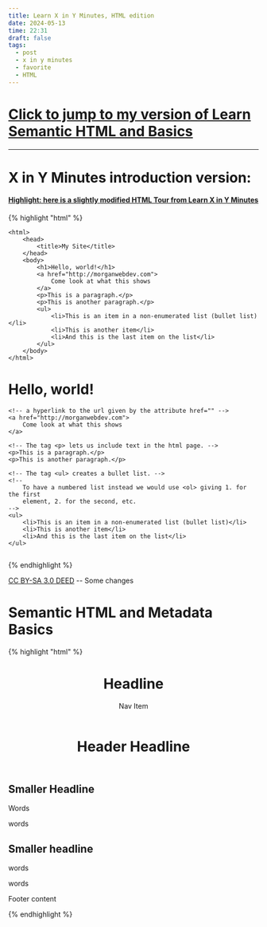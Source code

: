 ```yaml
---
title: Learn X in Y Minutes, HTML edition
date: 2024-05-13
time: 22:31
draft: false
tags:
  - post
  - x in y minutes
  - favorite 
  - HTML
---
```


# [Click to jump to my version of Learn Semantic HTML and Basics](#myhtml)

---

# X in Y Minutes introduction version:

#### [Highlight: here is a slightly modified HTML Tour from Learn X in Y Minutes](https://learnxinyminutes.com/)

{% highlight "html" %}
<!-- Comments are enclosed like this line! -->

<!--
    Comments
    can
    span
    multiple
    lines!
-->

<!-- #################### The Tags #################### -->

<!-- Here is an example HTML file that we are going to analyse. -->


<!doctype html>
    <html>
        <head>
            <title>My Site</title>
        </head>
        <body>
            <h1>Hello, world!</h1>
            <a href="http://morganwebdev.com">
                Come look at what this shows
            </a>
            <p>This is a paragraph.</p>
            <p>This is another paragraph.</p>
            <ul>
                <li>This is an item in a non-enumerated list (bullet list)</li>
                <li>This is another item</li>
                <li>And this is the last item on the list</li>
            </ul>
        </body>
    </html>

<!--
    An HTML file should always starts by indicating to the browser that the page is HTML.
-->
<!doctype html>

<!-- After this, it starts by opening an <html> tag. -->
<html>

<!-- that will be closed at the end of the file with </html>. -->
</html>

<!-- Nothing should appear after this final tag. -->

<!-- Inside (between the opening and closing tags <html></html>), we find: -->

<!-- A header defined by <head> (it must be closed with </head>). -->
<!--
    The header contains some description and additional information which are not
    displayed; this is metadata.
-->

<head>
    <!--
        The tag <title> indicates to the browser the title to show in browser
        window's title bar and tab name.
    -->
    <title>My Site</title>
</head>

<!-- After the <head> section, we find the tag - <body> -->
<!-- Until this point, nothing described will show up in the browser window. -->
<!-- We must fill the body with the content to be displayed. -->

<body>
    <!-- The h1 tag creates a title. -->
    <h1>Hello, world!</h1>
    <!--
        There are also subtitles to <h1> from the most important (h2) to the most
        precise (h6).
    -->

    <!-- a hyperlink to the url given by the attribute href="" -->
    <a href="http://morganwebdev.com">
        Come look at what this shows
    </a>

    <!-- The tag <p> lets us include text in the html page. -->
    <p>This is a paragraph.</p>
    <p>This is another paragraph.</p>

    <!-- The tag <ul> creates a bullet list. -->
    <!--
        To have a numbered list instead we would use <ol> giving 1. for the first
        element, 2. for the second, etc.
    -->
    <ul>
        <li>This is an item in a non-enumerated list (bullet list)</li>
        <li>This is another item</li>
        <li>And this is the last item on the list</li>
    </ul>
</body>

<!-- And that's it, creating an HTML file can be simple. -->

<!-- But it is possible to add many additional types of HTML tags. -->

<!-- The <img /> tag is used to insert an image. -->
<!--
    The source of the image is indicated using the attribute src=""
    The source can be an URL or even path to a file on your computer.
-->
<img src=""/>

{% endhighlight %}

[CC BY-SA 3.0 DEED](https://creativecommons.org/licenses/by-sa/3.0/deed.en) -- Some changes


# <a id="myhtml">Semantic HTML and Metadata Basics</a>

{% highlight "html" %}
<!doctype html>
<html class="no-js" lang="">

<head>
  <meta charset="utf-8">
  <meta name="viewport" content="width=device-width, initial-scale=1">
  <title></title>
  <link rel="stylesheet" href="css/style.css">
  <meta name="description" content="">

  <meta property="og:title" content="">
  <meta property="og:type" content="">
  <meta property="og:url" content="">
  <meta property="og:image" content="">
  <meta property="og:image:alt" content="">

  <link rel="icon" href="/favicon.ico" sizes="any">

  <link rel="manifest" href="site.webmanifest">
</head>

<body>

<header>
  <h1>Headline</h1>
  <nav>
    <a>Nav Item</a>
  </nav>
</header>
<main>
  <header>
    <h1>Header Headline</h1>
  </header>
  <section>
    <h2>Smaller Headline</h2>
    <p>Words</p>
    <p>words</p>
  </section>
  <section>
    <h2>Smaller headline</h2>
    <p>words</p>
    <p>words</p>
  </section>
</main>
<footer>
  <p>Footer content</p>
</footer>
</body>

</html>

{% endhighlight %}
